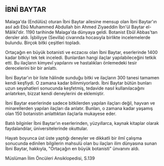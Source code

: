 ## İBNİ BAYTAR

Malaga'da (Endülüs) oturan İbni Baytar ailesine mensup olan İbni Baytar'ın asıl adı Ebû Muhammed Ab­dullah bin Ahmed Ziyaeddin İbn'ül Baytar el-Mâlikî'dir. 1190 tarihinde Malaga'da dünyaya geldi. Botanist Ebûl Abbas'tan dersler aldı. İşbiliyye (Sevilla) civarında hocasıyla birlikte incelemelerde bulundu. Birçok bitki çeşitle­ri topladı.

Ortaçağın en büyük botanisti ve eczacısı olan İbni Baytar, eserlerinde 1400 kadar bitkiyi tek tek inceledi. Bunlardan hangi ilaçlar yapılabileceğini tetkik etti. Bu ilaçların kimyevî yapılarını ve hastalıkları önlemedeki tesir derecelerini bir bir anlattı.

İbni Baytar'ın bir liste hâlinde sunduğu bitki ve ilaçla­rın 300 tanesi tamamen kendi keşfiydi. O zamana kadar bilinmiyorlardı. İbni Baytar bütün bunları uzun seyahat­leri sonucunda keşfetmiş, tedavide nasıl kullanılacağını anlatırken, bizzat kendi deneylerini de eklemiştir.

İbni Baytar eserlerinde sadece bitkilerden yapılan ilaç­ları değil, hayvan ve minarellerden yapılan ilaçları da anlatır. Bunları, o zamana kadar yaşamış olan 150 botanistin anlattıktan ilaçlarla mukayese eder.

Batılı bilginler İbni Baytar'ın eserlerinden, yüzyıllarca, kaynak kitaplar olarak faydalandılar, üniversitelerinde okuttular.

Hayatı boyunca üst üste yaptığı deneyler ve dikkatli bir ilmî çalışma sonucunda edinilen bilgilerin mahsulü olan bu ilaçları ilim dünyasına sunan İbni Baytar, hak­kıyla, "Ortaçağın en büyük botanisti" ünvanını aldı.

Müslüman İlim Öncüleri Ansiklopedisi, S.139
